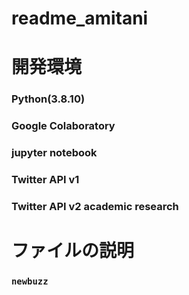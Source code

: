# readme_amitani
# 開発環境
### Python(3.8.10)
### Google Colaboratory
### jupyter notebook
### Twitter API v1
### Twitter API v2 academic research
# ファイルの説明
###  `newbuzz` 

